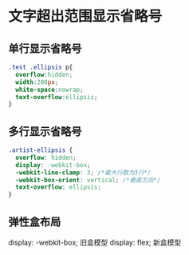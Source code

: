 # 文字超出范围显示省略号
## 单行显示省略号
```css
.test .ellipsis p{
  overflow:hidden;
  width:200px;
  white-space:nowrap;
  text-overflow:ellipsis;
}
```
## 多行显示省略号
```css
.artist-ellipsis {
  overflow: hidden;
  display: -webkit-box;
  -webkit-line-clamp: 3; /*最大行数为3行*/
  -webkit-box-orient: vertical; /*垂直方向*/
  text-overflow: ellipsis;
}
```
## 弹性盒布局
display: -webkit-box; 旧盒模型
display: flex; 新盒模型
